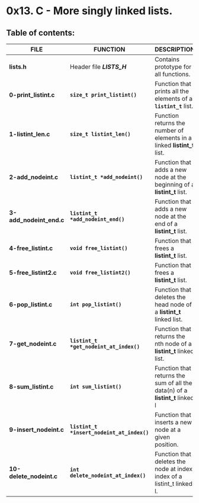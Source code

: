 # 0x13. C - More singly linked lists.

## Table of contents:

|          FILE           |                 FUNCTION                   |                                 DESCRIPTION                                  |
| ----------------------- | ------------------------------------------ | ---------------------------------------------------------------------------- |
| **lists.h**             | Header file **_LISTS_H_**                  | Contains prototype for all functions.                                        |
| **0-print_listint.c**   | **`size_t print_listint()`**               | Function that prints all the elements of a **`listint_t`** list.             |
| **1-listint_len.c**     | **`size_t listint_len()`**                 | Function returns the number of elements in a linked **listint_t** list.      |
| **2-add_nodeint.c**     | **`listint_t *add_nodeint()`**             | Function that adds a new node at the beginning of a **listint_t** list.      |
| **3-add_nodeint_end.c** | **`listint_t *add_nodeint_end()`**         | Function that adds a new node at the end of a **listint_t** list.            |
| **4-free_listint.c**    | **`void free_listint()`**                  | Function that frees a **listint_t** list.                                    |
| **5-free_listint2.c**   | **`void free_listint2()`**                 | Function that frees a **listint_t** list.                                    |
| **6-pop_listint.c**     | **`int pop_listint()`**                    | Function that deletes the head node of a **listint_t** linked list.          |
| **7-get_nodeint.c**     | **`listint_t *get_nodeint_at_index()`**    | Function that returns the nth node of a **listint_t** linked list.           |
| **8-sum_listint.c**     | **`int sum_listint()`**                    | Function that returns the sum of all the data(n) of a **listint_t** linked l |
| **9-insert_nodeint.c**  | **`listint_t *insert_nodeint_at_index()`** | Function that inserts a new node at a given position.                        |
| **10-delete_nodeint.c** | **`int delete_nodeint_at_index()`**        | Function that deletes the node at index index of a listint_t linked l.       |
